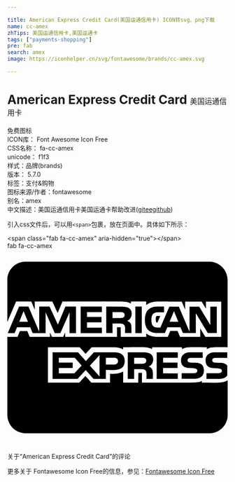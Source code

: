 ```yaml
---

title: American Express Credit Card(美国运通信用卡) ICON转svg、png下载
name: cc-amex
zhTips: 美国运通信用卡,美国运通卡
tags: ["payments-shopping"]
pre: fab
search: amex
image: https://iconhelper.cn/svg/fontawesome/brands/cc-amex.svg

---
```


# American Express Credit Card  <small style="font-size: 60%;font-weight: 100">美国运通信用卡</small>


<div class="detail-page">
<p>
<span><span class="badge-success badge">免费图标</span> </span>
<br/>
<span>
ICON库：
<span class="badge-secondary badge">Font Awesome Icon Free</span> 
</span>
<br/>
<span>
CSS名称：
<span class="badge-secondary badge">fa-cc-amex</span> 
</span>
<br/>
<span>
unicode：
<span class="badge-secondary badge">f1f3</span> 
<copy-btn content='f1f3' btn-title=""></copy-btn>
<copy-btn :content='String.fromCodePoint(parseInt("f1f3", 16))' btn-title="复制U"></copy-btn>
</span><br/><span>样式：<span class="badge-light badge">品牌(brands)</span></span>
<br/>
<span>
版本：
<span class="badge-secondary badge">5.7.0</span> 
</span><br/><span>标签：<span class="badge-light badge"><router-link to="/tags/payments-shopping.html">支付&购物</router-link></span></span>
<br/>
<span>图标来源/作者：<span class="badge-light badge">fontawesome</span></span> 
<br/>
<span>别名：<span class="badge-light badge">amex</span></span><br/><span class="zh-detail">中文描述：<span class="badge-primary badge">美国运通信用卡</span><span class="badge-primary badge">美国运通卡</span><span class="help-link"><span>帮助改进</span>(<a href="https://gitee.com/liuwave/icon-helper/edit/master/json/fontawesome/brands/cc-amex.json" target="_blank" rel="noopener noreferrer">gitee</a><a href="https://github.com/liuwave/icon-helper/edit/master/json/fontawesome/brands/cc-amex.json" target="_blank" rel="noopener noreferrer">github</a></span>)</span><br/>
</p>
</div>
<div class="alert alert-dark">
  <i class="fab fa-cc-amex fa-xs"></i>
  <i class="fab fa-cc-amex fa-sm"></i>
  <i class="fab fa-cc-amex fa-lg"></i>
  <i class="fab fa-cc-amex fa-2x"></i>
  <i class="fab fa-cc-amex fa-3x"></i>
  <i class="fab fa-cc-amex fa-5x"></i>
  <i class="fab fa-cc-amex fa-7x"></i>
</div>
<div>
  <p>引入css文件后，可以用<code>&lt;span&gt;</code>包裹，放在页面中。具体如下所示：    
  </p>
  <div class="alert alert-primary" style="font-size: 14px">
    &lt;span class="fab fa-cc-amex" aria-hidden="true"&gt;&lt;/span&gt;
    <copy-btn content='<span class="fab fa-cc-amex" aria-hidden="true"></span>'></copy-btn>
  </div>
  <div class="alert alert-secondary">
    <i class="fab fa-cc-amex"
    style="font-size: 24px"
    aria-hidden="true"></i> fab fa-cc-amex
    <copy-btn content="fab fa-cc-amex" btn-title="复制图标名称"></copy-btn>
  </div>
</div>
<div id="svg" class="svg-wrap">
<svg xmlns="http://www.w3.org/2000/svg" viewBox="0 0 576 512"><path d="M325.1 167.8c0-16.4-14.1-18.4-27.4-18.4l-39.1-.3v69.3H275v-25.1h18c18.4 0 14.5 10.3 14.8 25.1h16.6v-13.5c0-9.2-1.5-15.1-11-18.4 7.4-3 11.8-10.7 11.7-18.7zm-29.4 11.3H275v-15.3h21c5.1 0 10.7 1 10.7 7.4 0 6.6-5.3 7.9-11 7.9zM279 268.6h-52.7l-21 22.8-20.5-22.8h-66.5l-.1 69.3h65.4l21.3-23 20.4 23h32.2l.1-23.3c18.9 0 49.3 4.6 49.3-23.3 0-17.3-12.3-22.7-27.9-22.7zm-103.8 54.7h-40.6v-13.8h36.3v-14.1h-36.3v-12.5h41.7l17.9 20.2zm65.8 8.2l-25.3-28.1L241 276zm37.8-31h-21.2v-17.6h21.5c5.6 0 10.2 2.3 10.2 8.4 0 6.4-4.6 9.2-10.5 9.2zm-31.6-136.7v-14.6h-55.5v69.3h55.5v-14.3h-38.9v-13.8h37.8v-14.1h-37.8v-12.5zM576 255.4h-.2zm-194.6 31.9c0-16.4-14.1-18.7-27.1-18.7h-39.4l-.1 69.3h16.6l.1-25.3h17.6c11 0 14.8 2 14.8 13.8l-.1 11.5h16.6l.1-13.8c0-8.9-1.8-15.1-11-18.4 7.7-3.1 11.8-10.8 11.9-18.4zm-29.2 11.2h-20.7v-15.6h21c5.1 0 10.7 1 10.7 7.4 0 6.9-5.4 8.2-11 8.2zm-172.8-80v-69.3h-27.6l-19.7 47-21.7-47H83.3v65.7l-28.1-65.7H30.7L1 218.5h17.9l6.4-15.3h34.5l6.4 15.3H100v-54.2l24 54.2h14.6l24-54.2v54.2zM31.2 188.8l11.2-27.6 11.5 27.6zm477.4 158.9v-4.5c-10.8 5.6-3.9 4.5-156.7 4.5 0-25.2.1-23.9 0-25.2-1.7-.1-3.2-.1-9.4-.1 0 17.9-.1 6.8-.1 25.3h-39.6c0-12.1.1-15.3.1-29.2-10 6-22.8 6.4-34.3 6.2 0 14.7-.1 8.3-.1 23h-48.9c-5.1-5.7-2.7-3.1-15.4-17.4-3.2 3.5-12.8 13.9-16.1 17.4h-82v-92.3h83.1c5 5.6 2.8 3.1 15.5 17.2 3.2-3.5 12.2-13.4 15.7-17.2h58c9.8 0 18 1.9 24.3 5.6v-5.6c54.3 0 64.3-1.4 75.7 5.1v-5.1h78.2v5.2c11.4-6.9 19.6-5.2 64.9-5.2v5c10.3-5.9 16.6-5.2 54.3-5V80c0-26.5-21.5-48-48-48h-480c-26.5 0-48 21.5-48 48v109.8c9.4-21.9 19.7-46 23.1-53.9h39.7c4.3 10.1 1.6 3.7 9 21.1v-21.1h46c2.9 6.2 11.1 24 13.9 30 5.8-13.6 10.1-23.9 12.6-30h103c0-.1 11.5 0 11.6 0 43.7.2 53.6-.8 64.4 5.3v-5.3H363v9.3c7.6-6.1 17.9-9.3 30.7-9.3h27.6c0 .5 1.9.3 2.3.3H456c4.2 9.8 2.6 6 8.8 20.6v-20.6h43.3c4.9 8-1-1.8 11.2 18.4v-18.4h39.9v92h-41.6c-5.4-9-1.4-2.2-13.2-21.9v21.9h-52.8c-6.4-14.8-.1-.3-6.6-15.3h-19c-4.2 10-2.2 5.2-6.4 15.3h-26.8c-12.3 0-22.3-3-29.7-8.9v8.9h-66.5c-.3-13.9-.1-24.8-.1-24.8-1.8-.3-3.4-.2-9.8-.2v25.1H151.2v-11.4c-2.5 5.6-2.7 5.9-5.1 11.4h-29.5c-4-8.9-2.9-6.4-5.1-11.4v11.4H58.6c-4.2-10.1-2.2-5.3-6.4-15.3H33c-4.2 10-2.2 5.2-6.4 15.3H0V432c0 26.5 21.5 48 48 48h480.1c26.5 0 48-21.5 48-48v-90.4c-12.7 8.3-32.7 6.1-67.5 6.1zm36.3-64.5H575v-14.6h-32.9c-12.8 0-23.8 6.6-23.8 20.7 0 33 42.7 12.8 42.7 27.4 0 5.1-4.3 6.4-8.4 6.4h-32l-.1 14.8h32c8.4 0 17.6-1.8 22.5-8.9v-25.8c-10.5-13.8-39.3-1.3-39.3-13.5 0-5.8 4.6-6.5 9.2-6.5zm-57 39.8h-32.2l-.1 14.8h32.2c14.8 0 26.2-5.6 26.2-22 0-33.2-42.9-11.2-42.9-26.3 0-5.6 4.9-6.4 9.2-6.4h30.4v-14.6h-33.2c-12.8 0-23.5 6.6-23.5 20.7 0 33 42.7 12.5 42.7 27.4-.1 5.4-4.7 6.4-8.8 6.4zm-42.2-40.1v-14.3h-55.2l-.1 69.3h55.2l.1-14.3-38.6-.3v-13.8H445v-14.1h-37.8v-12.5zm-56.3-108.1c-.3.2-1.4 2.2-1.4 7.6 0 6 .9 7.7 1.1 7.9.2.1 1.1.5 3.4.5l7.3-16.9c-1.1 0-2.1-.1-3.1-.1-5.6 0-7 .7-7.3 1zm20.4-10.5h-.1zm-16.2-15.2c-23.5 0-34 12-34 35.3 0 22.2 10.2 34 33 34h19.2l6.4-15.3h34.3l6.6 15.3h33.7v-51.9l31.2 51.9h23.6v-69h-16.9v48.1l-29.1-48.1h-25.3v65.4l-27.9-65.4h-24.8l-23.5 54.5h-7.4c-13.3 0-16.1-8.1-16.1-19.9 0-23.8 15.7-20 33.1-19.7v-15.2zm42.1 12.1l11.2 27.6h-22.8zm-101.1-12v69.3h16.9v-69.3z"/></svg>
</div>
<detail full-name='fa-cc-amex'></detail>

<Vssue title="关于“American Express Credit Card”的评论" >关于“American Express Credit Card”的评论</Vssue>
    
<div><p>更多关于  Fontawesome Icon Free的信息，参见：<a target="_blank" href="https://iconhelper.cn/fontawesome.html">Fontawesome Icon Free</a>
</p></div>
